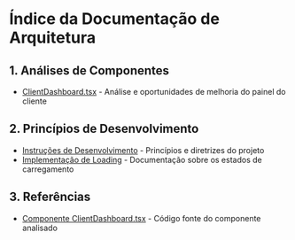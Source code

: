 # Índice da Documentação de Arquitetura

## 1. Análises de Componentes

- [ClientDashboard.tsx](client_dashboard.md) - Análise e oportunidades de melhoria do painel do cliente

## 2. Princípios de Desenvolvimento

- [Instruções de Desenvolvimento](../DEVELOPMENT_INSTRUCTIONS.md) - Princípios e diretrizes do projeto
- [Implementação de Loading](loading-states.md) - Documentação sobre os estados de carregamento

## 3. Referências

- [Componente ClientDashboard.tsx](../../app/dashboard/ClientDashboard.tsx) - Código fonte do componente analisado
